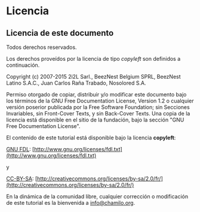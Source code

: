 # Licencia

## Licencia de este documento <a id="licencia-de-este-documento"></a>

Todos derechos reservados.

Los derechos proveídos por la licencia de tipo _copyleft_ son definidos a continuación.

Copyright \(c\) 2007-2015 2i2L Sarl., BeezNest Belgium SPRL, BeezNest Latino S.A.C., Juan Carlos Raña Trabado, Nosolored S.A.

Permiso otorgado de copiar, distribuir y/o modificar este documento bajo los términos de la GNU Free Documentation License, Version 1.2 o cualquier versión poserior publicada por la Free Software Foundation; sin Secciones Invariables, sin Front-Cover Texts, y sin Back-Cover Texts. Una copia de la licencia está disponible en el sitio de la fundación, bajo la sección "GNU Free Documentation License".

El contenido de este tutorial está disponible bajo la licencia **copyleft**:

[GNU FDL](http://www.gnu.org/licenses/fdl.txt): [http://www.gnu.org/licenses/fdl.txt](http://www.gnu.org/licenses/fdl.txt)

y

[CC-BY-SA](http://creativecommons.org/licenses/by-sa/2.0/fr/): [http://creativecommons.org/licenses/by-sa/2.0/fr/](http://creativecommons.org/licenses/by-sa/2.0/fr/)

En la dinámica de la comunidad libre, cualquier corrección o modificación de este tutorial es la bienvenida a info@chamilo.org.

